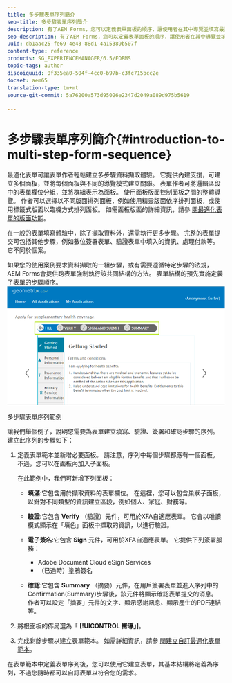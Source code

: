 ```yaml
---
title: 多步驟表單序列簡介
seo-title: 多步驟表單序列簡介
description: 有了AEM Forms，您可以定義表單面板的順序，讓使用者在其中導覽並填寫最適化表單。
seo-description: 有了AEM Forms，您可以定義表單面板的順序，讓使用者在其中導覽並填寫最適化表單。
uuid: db1aac25-fe69-4e43-88d1-4a15389b507f
content-type: reference
products: SG_EXPERIENCEMANAGER/6.5/FORMS
topic-tags: author
discoiquuid: 0f335ea0-504f-4cc0-b97b-c3fc715bcc2e
docset: aem65
translation-type: tm+mt
source-git-commit: 5a76200a573d95026e2347d2049a089d975b5619

---
```



# 多步驟表單序列簡介{#introduction-to-multi-step-form-sequence}

最適化表單可讓表單作者輕鬆建立多步驟資料擷取體驗。 它提供內建支援，可建立多個面板，並將每個面板與不同的導覽模式建立關聯。 表單作者可將邏輯區段中的表單欄位分組，並將群組表示為面板。 使用面板版面控制面板之間的整體導覽。 作者可以選擇以不同版面排列面板，例如使用精靈版面依序排列面板，或使用標籤式版面以臨機方式排列面板。 如需面板版面的詳細資訊，請參 [閱最適化表單的版面功能](../../forms/using/layout-capabilities-adaptive-forms.md)。

在一般的表單填寫體驗中，除了擷取資料外，還需執行更多步驟。 完整的表單提交可包括其他步驟，例如數位簽署表單、驗證表單中填入的資訊、處理付款等。 它不同於個案。

如果您的使用案例要求資料擷取的一組步驟，或有需要遵循特定步驟的法規，AEM Forms會提供跨表單強制執行該共同結構的方法。 表單結構的預先實施定義了表單的步驟順序。 ![多步驟表單序列範例](assets/formpipeline.png)

多步驟表單序列範例

讓我們舉個例子，說明您需要為表單建立填寫、驗證、簽署和確認步驟的序列。 建立此序列的步驟如下：

1. 定義表單範本並新增必要面板。 請注意，序列中每個步驟都應有一個面板。 不過，您可以在面板內加入子面板。

   在此範例中，我們可新增下列面板：

   * **填滿**:它包含用於擷取資料的表單欄位。 在這裡，您可以包含巢狀子面板，以針對不同類型的資訊建立區段，例如個人、家庭、財務等。

   * **驗證**:它包含 **Verify** （驗證）元件，可用於XFA自適應表單。 它會以唯讀模式顯示在「填色」面板中擷取的資訊，以進行驗證。

   * **電子簽名**:它包含 **Sign** 元件，可用於XFA自適應表單。 它提供下列簽署服務：

      * Adobe Document Cloud eSign Services
      * （已過時）塗鴉簽名
   * **確認**:它包含 **Summary** （摘要）元件，在用戶簽署表單並進入序列中的Confirmation(Summary)步驟後，該元件將顯示確認表單提交的消息。 作者可以設定「摘要」元件的文字、顯示感謝訊息、顯示產生的PDF連結等。


1. 將根面板的佈局選為「 **[!UICONTROL 嚮導」]**。
1. 完成剩餘步驟以建立表單範本。 如需詳細資訊，請參 [閱建立自訂最適化表單範本](../../forms/using/custom-adaptive-forms-templates.md)。

在表單範本中定義表單序列後，您可以使用它建立表單，其基本結構將定義為序列，不過您隨時都可以自訂表單以符合您的需求。

